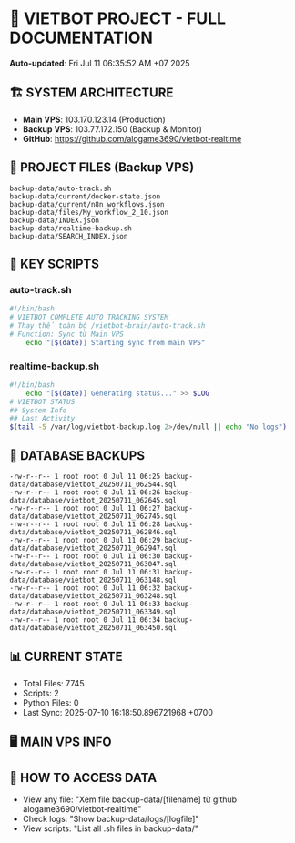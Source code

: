 # 🤖 VIETBOT PROJECT - FULL DOCUMENTATION
**Auto-updated**: Fri Jul 11 06:35:52 AM +07 2025

## 🏗️ SYSTEM ARCHITECTURE
- **Main VPS**: 103.170.123.14 (Production)
- **Backup VPS**: 103.77.172.150 (Backup & Monitor)
- **GitHub**: https://github.com/alogame3690/vietbot-realtime

## 📁 PROJECT FILES (Backup VPS)
```
backup-data/auto-track.sh
backup-data/current/docker-state.json
backup-data/current/n8n_workflows.json
backup-data/files/My_workflow_2_10.json
backup-data/INDEX.json
backup-data/realtime-backup.sh
backup-data/SEARCH_INDEX.json
```

## 🔧 KEY SCRIPTS
### auto-track.sh
```bash
#!/bin/bash
# VIETBOT COMPLETE AUTO TRACKING SYSTEM
# Thay thế toàn bộ /vietbot-brain/auto-track.sh
# Function: Sync từ Main VPS
    echo "[$(date)] Starting sync from main VPS"
```
### realtime-backup.sh
```bash
#!/bin/bash
    echo "[$(date)] Generating status..." >> $LOG
# VIETBOT STATUS
## System Info
## Last Activity
$(tail -5 /var/log/vietbot-backup.log 2>/dev/null || echo "No logs")
```

## 💾 DATABASE BACKUPS
```
-rw-r--r-- 1 root root 0 Jul 11 06:25 backup-data/database/vietbot_20250711_062544.sql
-rw-r--r-- 1 root root 0 Jul 11 06:26 backup-data/database/vietbot_20250711_062645.sql
-rw-r--r-- 1 root root 0 Jul 11 06:27 backup-data/database/vietbot_20250711_062745.sql
-rw-r--r-- 1 root root 0 Jul 11 06:28 backup-data/database/vietbot_20250711_062846.sql
-rw-r--r-- 1 root root 0 Jul 11 06:29 backup-data/database/vietbot_20250711_062947.sql
-rw-r--r-- 1 root root 0 Jul 11 06:30 backup-data/database/vietbot_20250711_063047.sql
-rw-r--r-- 1 root root 0 Jul 11 06:31 backup-data/database/vietbot_20250711_063148.sql
-rw-r--r-- 1 root root 0 Jul 11 06:32 backup-data/database/vietbot_20250711_063248.sql
-rw-r--r-- 1 root root 0 Jul 11 06:33 backup-data/database/vietbot_20250711_063349.sql
-rw-r--r-- 1 root root 0 Jul 11 06:34 backup-data/database/vietbot_20250711_063450.sql
```

## 📊 CURRENT STATE
- Total Files: 7745
- Scripts: 2
- Python Files: 0
- Last Sync: 2025-07-10 16:18:50.896721968 +0700

## 🖥️ MAIN VPS INFO


## 🚨 HOW TO ACCESS DATA
- View any file: "Xem file backup-data/[filename] từ github alogame3690/vietbot-realtime"
- Check logs: "Show backup-data/logs/[logfile]"
- View scripts: "List all .sh files in backup-data/"
